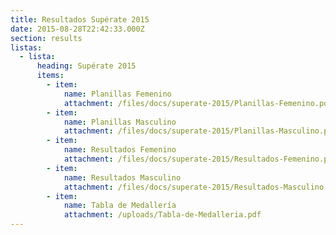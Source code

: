 ```yaml
---
title: Resultados Supérate 2015
date: 2015-08-28T22:42:33.000Z
section: results
listas:
  - lista:
      heading: Supérate 2015
      items:
        - item:
            name: Planillas Femenino
            attachment: /files/docs/superate-2015/Planillas-Femenino.pdf
        - item:
            name: Planillas Masculino
            attachment: /files/docs/superate-2015/Planillas-Masculino.pdf
        - item:
            name: Resultados Femenino
            attachment: /files/docs/superate-2015/Resultados-Femenino.pdf
        - item:
            name: Resultados Masculino
            attachment: /files/docs/superate-2015/Resultados-Masculino.pdf
        - item:
            name: Tabla de Medallería
            attachment: /uploads/Tabla-de-Medalleria.pdf
---
```


